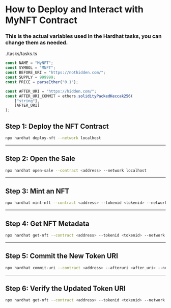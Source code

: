 # How to Deploy and Interact with MyNFT Contract

### This is the actual variables used in the Hardhat tasks, you can change them as needed. 
./tasks/tasks.ts


```javascript
const NAME = "MyNFT";
const SYMBOL = "MNFT";
const BEFORE_URI = "https://nothidden.com/";
const SUPPLY = 999999;
const PRICE = parseEther("0.1");

const AFTER_URI = "https://hidden.com/";
const AFTER_URI_COMMIT = ethers.solidityPackedKeccak256(
    ["string"],
    [AFTER_URI]
);
```

## Step 1: Deploy the NFT Contract

```bash
npx hardhat deploy-nft --network localhost
````

---

## Step 2: Open the Sale

```bash
npx hardhat open-sale --contract <address> --network localhost
```

---

## Step 3: Mint an NFT

```bash
npx hardhat mint-nft --contract <address> --tokenid <tokenid> --network localhost
```

---

## Step 4: Get NFT Metadata

```bash
npx hardhat get-nft --contract <address> --tokenid <tokenid> --network localhost
```

---

## Step 5: Commit the New Token URI

```bash
npx hardhat commit-uri --contract <address> --afteruri <after_uri> --network localhost
```

---

## Step 6: Verify the Updated Token URI

```bash
npx hardhat get-nft --contract <address> --tokenid <tokenid> --network localhost
```